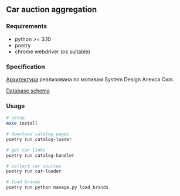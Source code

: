 ## Car auction aggregation

### Requirements

- python >= 3.10
- poetry
- chrome webdriver (os suitable)

### Specification

[Архитектура](https://drive.google.com/file/d/18bDCfywXauErEwW-5tOPRF-NVY6L8Y-h/view?usp=sharing) реализована по мотивам System Design Алекса Сюя.

[Database schema](https://app.dynobird.com/?action=open&id=89e59edb-4bf1-49b6-8353-21d2bcb14dff)

### Usage

```bash
# setup
make install

# download catalog pages
poetry run catalog-loader

# get car links
poetry run catalog-handler

# collect car sources
poetry run car-loader

# load brands
poetry run python manage.py load_brands
```
